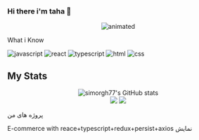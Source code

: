 ### Hi there i'm taha 👋
<p align="center">
  <img src="https://mir-s3-cdn-cf.behance.net/project_modules/disp/8930b329502133.55f6b199518e9.gif" alt="animated"  />
</p>


<p> What i Know</p>

![javascript](https://img.icons8.com/dusk/64/000000/javascript-logo.png)
![react](https://img.icons8.com/officel/64/000000/react.png)
![typescript](https://img.icons8.com/color/64/000000/typescript.png)
![html](https://img.icons8.com/color/64/000000/html-5--v1.png)
![css](https://img.icons8.com/color/64/000000/css3.png)


## My Stats
<!-- ![Top Langs](https://github-readme-stats.vercel.app/api?username=simorgh77&show_icons=true&include_all_commits=true&theme=monokai)
![mattn's github stats](https://github-readme-stats.vercel.app/api/top-langs/?username=simorgh77&layout=compact&theme=monokai&langs_count=12) -->

<p align="center">
  <img src="https://github-readme-stats.vercel.app/api?username=simorgh77&show_icons=true&include_all_commits=true&theme=monokai" alt="simorgh77's GitHub stats" /><br />
  <img src="https://github-readme-streak-stats.herokuapp.com/?user=simorgh77&theme=monokai"/>
  <img src="https://github-readme-stats.vercel.app/api/top-langs/?username=simorgh77&layout=compact&theme=monokai&langs_count=12"/>
</p>


<p> پروژه های من </p>

E-commerce with reace+typescript+redux+persist+axios  <a to=' https://to-do-advance-ex1ptowul-tahakhorasani.vercel.app/'>نمایش </a>

